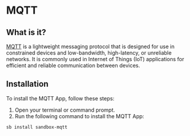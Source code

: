 # MQTT

## What is it?

[MQTT](https://mqtt.org/) is a lightweight messaging protocol that is designed for use in constrained devices and low-bandwidth, high-latency, or unreliable networks. It is commonly used in Internet of Things (IoT) applications for efficient and reliable communication between devices.

## Installation

To install the MQTT App, follow these steps:

1. Open your terminal or command prompt.
2. Run the following command to install the MQTT App:

```bash
sb install sandbox-mqtt
```
